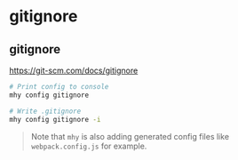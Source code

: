 # gitignore

## gitignore

https://git-scm.com/docs/gitignore

```bash
# Print config to console
mhy config gitignore

# Write .gitignore
mhy config gitignore -i
```

> Note that `mhy` is also adding generated config files like `webpack.config.js` for example.


